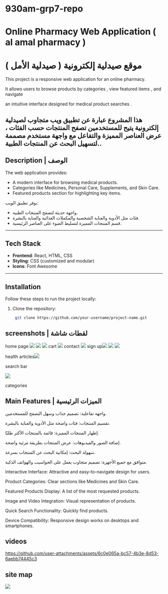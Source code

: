 # 930am-grp7-repo
# Online Pharmacy Web Application ( al amal pharmacy )
# موقع صيدلية إلكترونية ( صيدلية الأمل )

This project is a responsive web application for an online pharmacy.

It allows users to browse products by categories , view featured items , and navigate

an intuitive interface designed for medical product searches .

هذا المشروع عبارة عن تطبيق ويب متجاوب لصيدلية إلكترونية 
يتيح للمستخدمين تصفح المنتجات حسب الفئات ، عرض العناصر المميزة 
والتفاعل مع واجهة مستخدم مصممة لتسهيل البحث عن المنتجات الطبية..
---

## Description | الوصف

The web application provides:
- A modern interface for browsing medical products.
- Categories like Medicines, Personal Care, Supplements, and Skin Care.
- Featured products section for highlighting key items.
  


يوفر تطبيق الويب:
- واجهة حديثة لتصفح المنتجات الطبية.
- فئات مثل الأدوية والعناية الشخصية والمكملات الغذائية والعناية بالبشرة.
- قسم المنتجات المميزة لتسليط الضوء على العناصر الرئيسية.
---

## Tech Stack

- **Frontend**: React, HTML, CSS
- **Styling**: CSS (customized and modular)
- **Icons**: Font Awesome

---

## Installation 

Follow these steps to run the project locally:

1. Clone the repository:
   ```bash
    git clone https://github.com/your-username/project-name.git
   
## screenshots | لقطات شاشة
home page <img src="https://github.com/user-attachments/assets/7b01a36d-0443-4e8f-a7e5-ff7cf8aa4ded">
           <img src="https://github.com/user-attachments/assets/4195212b-5b7a-4b5c-8b01-58bc1a7c1ca3">
           <img src="https://github.com/user-attachments/assets/b3426c4b-80b2-4b97-96c3-9dd7f57f890d">
cart <img src="https://github.com/user-attachments/assets/77d1fe7e-aba2-4f69-95bd-44f677bebcc5">
contact <img src="https://github.com/user-attachments/assets/9bf66421-779a-4552-95eb-be4b4c085153">
sign up<img src="https://github.com/user-attachments/assets/f51a96ad-41b0-4b5b-80b1-99a2ee4e3157">
       <img src="https://github.com/user-attachments/assets/e0e6404d-0625-4a2b-afcf-019999d35911">
       <img src="https://github.com/user-attachments/assets/fb982658-a119-4386-9f6d-5cd1b5ff6c84">

health articles<img src="https://github.com/user-attachments/assets/81d5690e-bb53-420a-878e-db51f7eb9402">

search bar


<img src="https://github.com/user-attachments/assets/030aa6a9-c31e-47e8-ac73-8a4041769df9">

categories

## Main Features | الميزات الرئيسية

واجهة تفاعلية: تصميم جذاب وسهل التصفح للمستخدمين.

تقسيم المنتجات: فئات واضحة مثل الأدوية والعناية بالبشرة.

إظهار المنتجات المميزة: قائمة بالمنتجات الأكثر طلبًا.

إضافة الصور والفيديوهات: عرض المنتجات بطريقة مرئية واضحة.

سهولة البحث: إمكانية البحث عن المنتجات بسرعة.

متوافق مع جميع الأجهزة: تصميم متجاوب يعمل على الحواسيب والهواتف الذكية.

Interactive Interface: Attractive and easy-to-navigate design for users.

Product Categories: Clear sections like Medicines and Skin Care.

Featured Products Display: A list of the most requested products.

Image and Video Integration: Visual representation of products.

Quick Search Functionality: Quickly find products.

Device Compatibility: Responsive design works on desktops and smartphones.

## videos 
https://github.com/user-attachments/assets/6c0e065a-bc57-4b3e-8d53-6aebb74445c3
## site map
  <img src="https://github.com/user-attachments/assets/164ee30a-9ac5-4beb-a2d2-e1487661124d">

